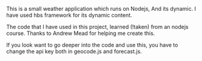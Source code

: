 This is a small weather application which runs on Nodejs, And its dynamic.
I have used hbs framework for its dynamic content.

The code that I have used in this project, learned (!taken) from an nodejs course. Thanks to Andrew Mead for helping me create this.

If you look want to go deeper into the code and use this, you have to change the api key both in geocode.js and forecast.js.
